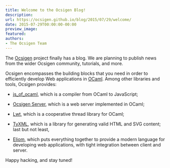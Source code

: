 ```yaml
---
title: Welcome to the Ocsigen Blog!
description:
url: https://ocsigen.github.io/blog/2015/07/29/welcome/
date: 2015-07-29T00:00:00-00:00
preview_image:
featured:
authors:
- The Ocsigen Team
---
```


<p>The <a href="https://www.ocsigen.org">Ocsigen</a> project finally has a blog. We are planning to
publish news from the wider Ocsigen community, tutorials, and more.</p>

<p>Ocsigen encompasses the building blocks that you need in order to
efficiently develop Web applications in <a href="https://www.ocaml.org">OCaml</a>.  Among other
libraries and tools, Ocsigen provides:</p>

<ul>
  <li>
    <p><a href="https://ocsigen.org/js_of_ocaml/">js_of_ocaml</a>, which is a compiler from OCaml to JavaScript;</p>
  </li>
  <li>
    <p><a href="https://ocsigen.org/ocsigenserver">Ocsigen Server</a>, which is a web server implemented in OCaml;</p>
  </li>
  <li>
    <p><a href="https://ocsigen.org/lwt">Lwt</a>, which is a cooperative thread library for OCaml;</p>
  </li>
  <li>
    <p><a href="https://ocsigen.org/tyxml">TyXML</a>, which is a library for generating valid HTML and SVG
content; last but not least,</p>
  </li>
  <li>
    <p><a href="https://ocsigen.org/eliom">Eliom</a>, which puts everything together to provide a modern
language for developing web applications, with tight integration
between client and server.</p>
  </li>
</ul>

<p>Happy hacking, and stay tuned!</p>


